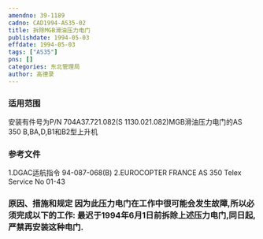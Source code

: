 ```yaml
---
amendno: 39-1189  
cadno: CAD1994-AS35-02  
title: 拆除MGB滑油压力电门  
publishdate: 1994-05-03  
effdate: 1994-05-03  
tags: ["AS35"]  
pns: []  
categories: 东北管理局  
author: 高德录  
---
```

  
### 适用范围  
安装有件号为P/N 704A37.721.082(S 1130.021.082)MGB滑油压力电门的AS 350 B,BA,D,B1和B2型上升机  
  
<!--more-->  
### 参考文件  
1.DGAC适航指令 94-087-068(B)     2.EUROCOPTER  FRANCE AS 350 Telex Service No 01-43  
  
### 原因、措施和规定 因为此压力电门在工作中很可能会发生故障,所以必须完成以下的工作:     最迟于1994年6月1日前拆除上述压力电门,同日起,严禁再安装这种电门.  
